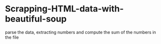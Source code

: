 # Scrapping-HTML-data-with-beautiful-soup
parse the data, extracting numbers and compute the sum of the numbers in the file
